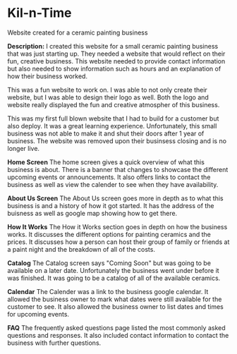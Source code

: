 # Kil-n-Time
Website created for a ceramic painting business

**Description:**
I created this website for a small ceramic painting business that was just starting up. They needed a website that would reflect on their fun, creative business. This website needed to provide contact information but also needed to show information such as hours and an explanation of how their business worked. 

This was a fun website to work on. I was able to not only create their website, but I was able to design their logo as well. Both the logo and website really displayed the fun and creative atmospher of this business. 

This was my first full blown website that I had to build for a customer but also deploy. It was a great learning experience. Unfortunately, this small business was not able to make it and shut their doors after 1 year of business. The website was removed upon their businsess closing and is no longer live. 

**Home Screen**
The home screen gives a quick overview of what this business is about. There is a banner that changes to showcase the different upcoming events or announcements. It also offers links to contact the business as well as view the calender to see when they have availability. 

**About Us Screen**
The About Us screen goes more in depth as to what this business is and a history of how it got started. It has the address of the buisness as well as google map showing how to get there.

**How It Works**
The How it Works section goes in depth on how the business works. It discusses the different options for painting ceramics and the prices. It discusses how a person can host their group of family or friends at a paint night and the breakdown of all of the costs. 

**Catalog**
The Catalog screen says "Coming Soon" but was going to be available on a later date.  Unfortunately the business went under before it was finished. It was going to be a catalog of all of the available ceramics. 

**Calendar**
The Calender was a link to the business google calendar. It allowed the business owner to mark what dates were still available for the customer to see. It also allowed the business owner to list dates and times for upcoming events. 

**FAQ**
The frequently asked questions page listed the most commonly asked questions and responses. It also included contact information to contact the business with further questions. 


